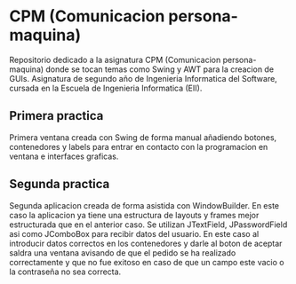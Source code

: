 # CPM (Comunicacion persona-maquina)
Repositorio dedicado a la asignatura CPM (Comunicacion persona-maquina) donde se tocan temas como Swing y AWT para la creacion de GUIs. Asignatura de segundo año de Ingenieria Informatica del Software, cursada en la Escuela de Ingenieria Informatica (EII).

## Primera practica
Primera ventana creada con Swing de forma manual añadiendo botones, contenedores y labels para entrar en contacto con la programacion en ventana e interfaces graficas.

## Segunda practica
Segunda aplicacion creada de forma asistida con WindowBuilder. En este caso la aplicacion ya tiene una estructura de layouts y frames mejor estructurada que en el anterior caso. Se utilizan JTextField, JPasswordField asi como JComboBox para recibir datos del usuario. En este caso al introducir datos correctos en los contenedores y darle al boton de aceptar saldra una ventana avisando de que el pedido se ha realizado correctamente y que no fue exitoso en caso de que un campo este vacio o la contraseña no sea correcta.

